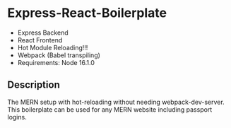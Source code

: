 # Express-React-Boilerplate #
* Express Backend
* React Frontend
* Hot Module Reloading!!!
* Webpack (Babel transpiling)
* Requirements: Node 16.1.0

## Description ##
The MERN setup with hot-reloading without needing webpack-dev-server.
This boilerplate can be used for any MERN website including passport logins.

